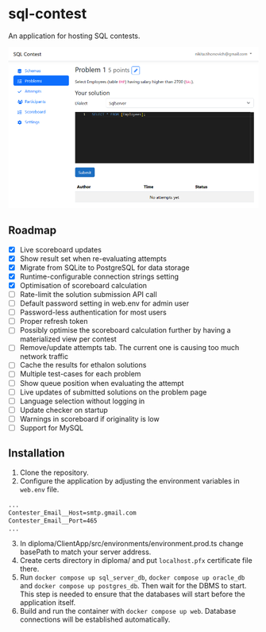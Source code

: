 # sql-contest

An application for hosting SQL contests.

![Screenshot](images/screenshot.png "Screenshot")

## Roadmap

- [x] Live scoreboard updates
- [x] Show result set when re-evaluating attempts
- [x] Migrate from SQLite to PostgreSQL for data storage
- [x] Runtime-configurable connection strings setting
- [x] Optimisation of scoreboard calculation
- [ ] Rate-limit the solution submission API call
- [ ] Default password setting in web.env for admin user
- [ ] Password-less authentication for most users
- [ ] Proper refresh token
- [ ] Possibly optimise the scoreboard calculation further by having a materialized view per contest 
- [ ] Remove/update attempts tab. The current one is causing too much network traffic
- [ ] Cache the results for ethalon solutions
- [ ] Multiple test-cases for each problem
- [ ] Show queue position when evaluating the attempt
- [ ] Live updates of submitted solutions on the problem page
- [ ] Language selection without logging in
- [ ] Update checker on startup
- [ ] Warnings in scoreboard if originality is low
- [ ] Support for MySQL

## Installation

1. Clone the repository.
2. Configure the application by adjusting the environment variables in `web.env` file.
```text
...
Contester_Email__Host=smtp.gmail.com
Contester_Email__Port=465
...
```
3. In diploma/ClientApp/src/environments/environment.prod.ts change basePath to match your server address.
4. Create certs directory in diploma/ and put `localhost.pfx` certificate file there.
5. Run `docker compose up sql_server_db`, `docker compose up oracle_db` and `docker compose up postgres_db`. Then wait for the DBMS to start. This step is needed to ensure that the databases will start before the application itself.
6. Build and run the container with `docker compose up web`. Database connections will be established automatically.
